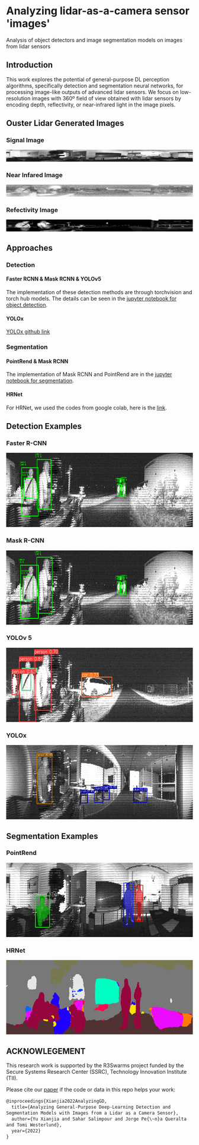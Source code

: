 # Analyzing lidar-as-a-camera sensor 'images'

Analysis of object detectors and image segmentation models on images from lidar sensors

## Introduction

This work explores the potential of general-purpose DL perception algorithms, specifically detection and segmentation neural networks, for processing image-like outputs of advanced lidar sensors. We focus on low-resolution images with 360º field of view obtained with lidar sensors by encoding depth, reflectivity, or near-infrared light in the image pixels.

## Ouster Lidar Generated Images
### Signal Image
<div align="center">
<img src="./images/signal_images/left0000.jpg"/>
</div>
<!-- ![Ouster Lidar Signal Image Example](./images/signal_images/left0000.jpg) -->

### Near Infared Image
<div align="center">
<img src="./images/nearir_images/left0000.jpg"/>
</div>
<!-- ![Ouster Lidar Near-infrared Image Example](./images/nearir_images/left0000.jpg) -->

### Refectivity Image
<div align="center">
<img src="./images/reflect_images/left0000.jpg"/>
</div>
<!-- ![Ouster Lidar Reflectivity Image Example](./images/reflect_images/left0000.jpg) -->

## Approaches
### Detection
#### Faster RCNN & Mask RCNN & YOLOv5
The implementation of these detection methods are through torchvision and torch hub models. 
The details can be seen in the [jupyter notebook for object detection](./detection.ipynb).

#### YOLOx

[YOLOx github link](https://github.com/Megvii-BaseDetection/YOLOX)
### Segmentation
#### PointRend & Mask RCNN
The implementation of Mask RCNN and PointRend are in the [jupyter notebook for segmentation](./segmentation.ipynb).

#### HRNet
For HRNet, we used the codes from google colab, here is the [link](https://colab.research.google.com/github/open-mmlab/mmsegmentation/blob/master/demo/MMSegmentation_Tutorial.ipynb#scrollTo=H8Fxg8i-wHJE ).


## Detection Examples
### Faster R-CNN
<div align="center">
<img src="./examples/faster-rcnn/faster22.png" width="1000" height="200" />
</div>

<!-- ![Faster R-CNN Detection Example](./examples/faster-rcnn/faster22.png) -->
### Mask R-CNN
<div align="center">
<img src="./examples/mask-rcnn/mask22.png" width="1000" height="200" />
</div>
<!-- ![Mask R-CNN Detection Image Example](./examples/mask-rcnn/mask22.png) -->

### YOLOv 5
<div align="center">
<img src="./examples/yolov5/image0.jpg" width="1000" height="200" />
</div>

### YOLOx
<div align="center">
<img src="./examples/yolox/new9.png" width="1000" height="200" />
</div>
<!-- ![YOLOx Detection Image Example](./examples/yolox/new9.png) -->


## Segmentation Examples
### PointRend
<div align="center">
<img src="./examples/pointrend/point_seg32.jpg" width="1000" height="200" />
</div>
<!-- ![PointRend Instance Segmentation Example](./examples/pointrend/point_seg32.jpg) -->

### HRNet
<!-- ![HRNet Semantic Segmentation Example](./examples/HRNet/seg2.png) -->
<div align="center">
<img src="./examples/HRNet/seg2.png" width="1000" height="200" />
</div>


## ACKNOWLEGEMENT
This research work is supported by the R3Swarms project funded by the Secure Systems Research Center (SSRC), Technology Innovation Institute (TII).

Please cite our [paper](https://arxiv.org/pdf/2203.04064.pdf) if the code or data in this repo helps your work:
```
@inproceedings{Xianjia2022AnalyzingGD,
  title={Analyzing General-Purpose Deep-Learning Detection and Segmentation Models with Images from a Lidar as a Camera Sensor},
  author={Yu Xianjia and Sahar Salimpour and Jorge Pe{\~n}a Queralta and Tomi Westerlund},
  year={2022}
}
```

